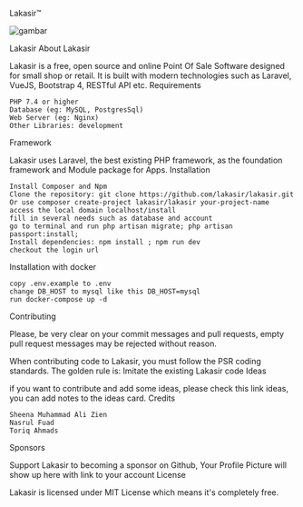 Lakasir™

![gambar](https://user-images.githubusercontent.com/87823530/127535662-9ea858bd-8c90-429e-bdcf-486662d56110.png)


Lakasir
About Lakasir

Lakasir is a free, open source and online Point Of Sale Software designed for small shop or retail. It is built with modern technologies such as Laravel, VueJS, Bootstrap 4, RESTful API etc.
Requirements

    PHP 7.4 or higher
    Database (eg: MySQL, PostgresSql)
    Web Server (eg: Nginx)
    Other Libraries: development

Framework

Lakasir uses Laravel, the best existing PHP framework, as the foundation framework and Module package for Apps.
Installation

    Install Composer and Npm
    Clone the repository: git clone https://github.com/lakasir/lakasir.git
    Or use composer create-project lakasir/lakasir your-project-name
    access the local domain localhost/install
    fill in several needs such as database and account
    go to terminal and run php artisan migrate; php artisan passport:install;
    Install dependencies: npm install ; npm run dev
    checkout the login url

Installation with docker

    copy .env.example to .env
    change DB_HOST to mysql like this DB_HOST=mysql
    run docker-compose up -d

Contributing

Please, be very clear on your commit messages and pull requests, empty pull request messages may be rejected without reason.

When contributing code to Lakasir, you must follow the PSR coding standards. The golden rule is: Imitate the existing Lakasir code
Ideas

if you want to contribute and add some ideas, please check this link ideas, you can add notes to the ideas card.
Credits

    Sheena Muhammad Ali Zien
    Nasrul Fuad
    Toriq Ahmads

Sponsors

Support Lakasir to becoming a sponsor on Github, Your Profile Picture will show up here with link to your account
License

Lakasir is licensed under MIT License which means it's completely free.
